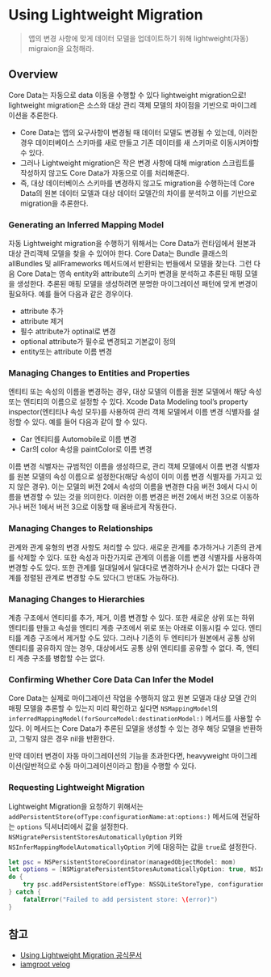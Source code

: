 # Using Lightweight Migration
> 앱의 변경 사항에 맞게 데이터 모델을 업데이트하기 위해 lightweight(자동) migraion을 요청해라.

## Overview
Core Data는 자동으로 data 이동을 수행할 수 있다 lightweight migration으로!
lightweight migration은 소스와 대상 관리 객체 모델의 차이점을 기반으로 마이그레이션을 추론한다.

- Core Data는 앱의 요구사항이 변경될 때 데이터 모델도 변경될 수 있는데, 이러한 경우 데이터베이스 스키마를 새로 만들고 기존 데이터를 새 스키마로 이동시켜야할 수 있다.
- 그러나 Lightweight migration은 작은 변경 사항에 대해 migration 스크립트를 작성하지 않고도 Core Data가 자동으로 이를 처리해준다.
- 즉, 대상 데이터베이스 스키마를 변경하지 않고도 migration을 수행하는데 Core Data의 원본 데이터 모델과 대상 데이터 모델간의 차이를 분석하고 이를 기반으로 migration을 추론한다.

### Generating an Inferred Mapping Model

자동 Lightweight migration을 수행하기 위해서는 Core Data가 런타임에서 원본과 대상 관리객체 모델을 찾을 수 있어야 한다.
Core Data는 Bundle 클래스의 allBundles 및 allFrameworks 메서드에서 반환되는 번들에서 모델을 찾는다. 그런 다음 Core Data는 영속 entity와 attribute의 스키마 변경을 분석하고 추론된 매핑 모델을 생성한다. 추론된 매핑 모델을 생성하려면 분명한 마이그레이션 패턴에 맞게 변경이 필요하다.
예를 들어 다음과 같은 경우이다.
- attribute 추가
- attribute 제거
- 필수 attribute가 optinal로 변경
- optional attribute가 필수로 변경되고 기본값이 정의
- entity또는 attribute 이름 변경

### Managing Changes to Entities and Properties

엔티티 또는 속성의 이름을 변경하는 경우, 대상 모델의 이름을 원본 모델에서 해당 속성 또는 엔티티의 이름으로 설정할 수 있다. Xcode Data Modeling tool’s property inspector(엔티티나 속성 모두)를 사용하여 관리 객체 모델에서 이름 변경 식별자를 설정할 수 있다. 예를 들어 다음과 같이 할 수 있다.

- Car 엔티티를 Automobile로 이름 변경
- Car의 color 속성을 paintColor로 이름 변경

이름 변경 식별자는 규범적인 이름을 생성하므로, 관리 객체 모델에서 이름 변경 식별자를 원본 모델의 속성 이름으로 설정한다(해당 속성이 이미 이름 변경 식별자를 가지고 있지 않은 경우). 이는 모델의 버전 2에서 속성의 이름을 변경한 다음 버전 3에서 다시 이름을 변경할 수 있는 것을 의미한다. 이러한 이름 변경은 버전 2에서 버전 3으로 이동하거나 버전 1에서 버전 3으로 이동할 때 올바르게 작동한다.

### Managing Changes to Relationships

관계와 관계 유형의 변경 사항도 처리할 수 있다. 새로운 관계를 추가하거나 기존의 관계를 삭제할 수 있다. 또한 속성과 마찬가지로 관계의 이름을 이름 변경 식별자를 사용하여 변경할 수도 있다.
또한 관계를 일대일에서 일대다로 변경하거나 순서가 없는 다대다 관계를 정렬된 관계로 변경할 수도 있다(그 반대도 가능하다).

### Managing Changes to Hierarchies

계층 구조에서 엔티티를 추가, 제거, 이름 변경할 수 있다. 또한 새로운 상위 또는 하위 엔티티를 만들고 속성을 엔티티 계층 구조에서 위로 또는 아래로 이동시킬 수 있다. 엔티티를 계층 구조에서 제거할 수도 있다. 그러나 기존의 두 엔티티가 원본에서 공통 상위 엔티티를 공유하지 않는 경우, 대상에서도 공통 상위 엔티티를 공유할 수 없다. 즉, 엔티티 계층 구조를 병합할 수는 없다.

### Confirming Whether Core Data Can Infer the Model

Core Data는 실제로 마이그레이션 작업을 수행하지 않고 원본 모델과 대상 모델 간의 매핑 모델을 추론할 수 있는지 미리 확인하고 싶다면 `NSMappingModel`의 `inferredMappingModel(forSourceModel:destinationModel:)` 메서드를 사용할 수 있다. 이 메서드는 Core Data가 추론된 모델을 생성할 수 있는 경우 해당 모델을 반환하고, 그렇지 않은 경우 nil을 반환한다.

만약 데이터 변경이 자동 마이그레이션의 기능을 초과한다면, heavyweight 마이그레이션(일반적으로 수동 마이그레이션이라고 함)을 수행할 수 있다.

### Requesting Lightweight Migration

Lightweight Migration을 요청하기 위해서는 `addPersistentStore(ofType:configurationName:at:options:)` 메서드에 전달하는 `options` 딕셔너리에서 값을 설정한다. `NSMigratePersistentStoresAutomaticallyOption` 키와 `NSInferMappingModelAutomaticallyOption` 키에 대응하는 값을 `true`로 설정한다.

```swift
let psc = NSPersistentStoreCoordinator(managedObjectModel: mom)
let options = [NSMigratePersistentStoresAutomaticallyOption: true, NSInferMappingModelAutomaticallyOption: true]
do {
    try psc.addPersistentStore(ofType: NSSQLiteStoreType, configurationName: nil, at: storeURL, options: options)
} catch {
    fatalError("Failed to add persistent store: \(error)")
}

```

## 참고 
- [Using Lightweight Migration 공식문서](https://developer.apple.com/documentation/coredata/using_lightweight_migration#2903988)
- [iamgroot velog](https://velog.io/@iamgroot1231/Using-Lightweight-Migration)

